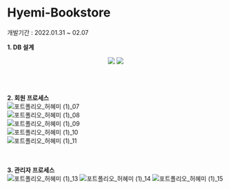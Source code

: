# Hyemi-Bookstore
개발기간 : 2022.01.31 ~ 02.07

**1. DB 설계**  
<div align="center">
<img src="https://user-images.githubusercontent.com/101648944/160410871-053dcacc-3b3f-407c-83a5-060ece5b7507.PNG"/>
<img src="https://user-images.githubusercontent.com/101648944/160269787-b0e68f28-69f5-4097-9aeb-e6637ac4a69f.png"/>
</div>  
<Br><Br><Br>
  
**2. 회원 프로세스**  
![포트폴리오_허혜미 (1)_07](https://user-images.githubusercontent.com/101648944/159033344-121ad603-bf04-4ddc-b56f-bfe4d0d82743.png)  
![포트폴리오_허혜미 (1)_08](https://user-images.githubusercontent.com/101648944/159033355-94ce1514-3bdf-4f94-a4b2-6139acd1ebf6.png)  
![포트폴리오_허혜미 (1)_09](https://user-images.githubusercontent.com/101648944/159033357-7854ac80-e508-4061-959c-df43a59f154d.png)  
![포트폴리오_허혜미 (1)_10](https://user-images.githubusercontent.com/101648944/159033362-809e9cdb-0b99-49d3-885b-aa8545d2f198.png)  
![포트폴리오_허혜미 (1)_11](https://user-images.githubusercontent.com/101648944/159033363-2f47b0ee-8501-4bc1-bd8b-aa4ddc7bc23b.png)  
<Br><Br>
  
**3. 관리자 프로세스**  
![포트폴리오_허혜미 (1)_13](https://user-images.githubusercontent.com/101648944/159034745-dfbcb79f-9ae5-478a-acc1-46614dddaf39.png)
![포트폴리오_허혜미 (1)_14](https://user-images.githubusercontent.com/101648944/159034764-ed3bdfdc-4c7d-40f1-83f1-062ecde597cd.png)
![포트폴리오_허혜미 (1)_15](https://user-images.githubusercontent.com/101648944/159034778-a9352f1b-4252-478b-83ba-878330ce774a.png)
